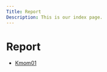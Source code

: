 ```yaml
---
Title: Report
Description: This is our index page.
---
```


Report
===============================
* [Kmom01](report/kmom01)

